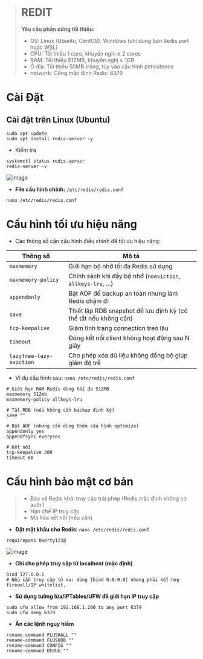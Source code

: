 
># REDIT
> **Yêu cầu phần cứng tối thiểu:**
>   - OS: Linux (Ubuntu, CentOS), Windows (chỉ dùng bản Redis port hoặc WSL)
> 	- CPU: Tối thiểu 1 core, khuyến nghị ≥ 2 cores
> 	- RAM: Tối thiểu 512MB, khuyến nghị ≥ 1GB
> 	- Ổ đĩa: Tối thiểu 50MB trống, tùy vào cấu hình persistence
> 	- network: Cổng mặc định Redis: 6379

# Cài Đặt 
## Cài đặt trên Linux (Ubuntu)
```
sudo apt update
sudo apt install redis-server -y
```
- Kiểm tra 
```
systemctl status redis-server
redis-server -v
```
![image](https://github.com/user-attachments/assets/5ffbc8a3-d962-425e-8bf2-42c0970e3b40)

- **File cấu hình chính:** `/etc/redis/redis.conf`

```bash!
nano /etc/redis/redis.conf
```




# Cấu hình tối ưu hiệu năng
- Các thông số cần cấu hình điều chỉnh để tối ưu hiệu năng:

| Thông số                 | Mô tả                                                            |
| ------------------------ | ---------------------------------------------------------------- |
| `maxmemory`              | Giới hạn bộ nhớ tối đa Redis sử dụng                             |
| `maxmemory-policy`       | Chính sách khi đầy bộ nhớ (`noeviction`, `allkeys-lru`, ...)     |
| `appendonly`             | Bật AOF để backup an toàn nhưng làm Redis chậm đi                |
| `save`                   | Thiết lập RDB snapshot để lưu định kỳ (có thể tắt nếu không cần) |
| `tcp-keepalive`          | Giảm tình trạng connection treo lâu                              |
| `timeout`                | Đóng kết nối client không hoạt động sau N giây                   |
| `lazyfree-lazy-eviction` | Cho phép xóa dữ liệu không đồng bộ giúp giảm độ trễ              |

- Ví dụ cấu hình sau: `nano /etc/redis/redis.conf`

```ini!
# Giới hạn RAM Redis dùng tối đa 512MB
maxmemory 512mb
maxmemory-policy allkeys-lru

# Tắt RDB (nếu không cần backup định kỳ)
save ""

# Bật AOF (nhưng cần dùng thêm cấu hình optimize)
appendonly yes
appendfsync everysec

# Kết nối
tcp-keepalive 300
timeout 60
```

# Cấu hình bảo mật cơ bản

> - Bảo vệ Redis khỏi truy cập trái phép (Redis mặc định không có auth!)
> - Hạn chế IP truy cập
> - Mã hóa kết nối (nếu cần)

- **Đặt mật khẩu cho Redis:** `nano /etc/redis/redis.conf`

```ini!
requirepass Qwerty123@
```
![image](https://github.com/user-attachments/assets/f4b1d38c-5167-4eaa-98aa-3c6cd24c8758)

- **Chỉ cho phép truy cập từ localhost (mặc định)**
```ini!
bind 127.0.0.1
# Nếu cần truy cập từ xa: dùng [bind 0.0.0.0] nhưng phải kết hợp firewall/IP whitelist.
```
- **Sử dụng tường lửa/IPTables/UFW để giới hạn IP truy cập**
```bash!
sudo ufw allow from 192.168.1.100 to any port 6379
sudo ufw deny 6379
```
- **Ẩn các lệnh nguy hiểm**
```ini!
rename-command FLUSHALL ""
rename-command FLUSHDB ""
rename-command CONFIG ""
rename-command DEBUG ""
```
